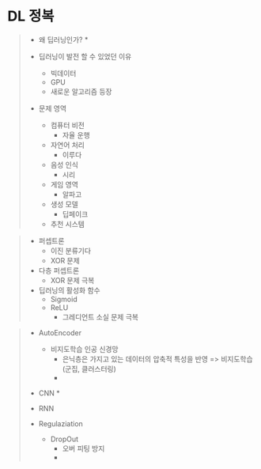 # DL 정복
> * 왜 딥러닝인가?
>   * 
> * 딥러닝이 발전 할 수 있었던 이유
>   * 빅데이터
>   * GPU
>   * 새로운 알고리즘 등장
> 
> 
> 
> * 문제 영역
>   * 컴퓨터 비전
>     * 자율 운행
>   * 자연어 처리
>     * 이루다
>   * 음성 인식
>     * 시리
>   * 게임 영역
>     * 알파고
>   * 생성 모델
>     * 딥페이크
>   * 추천 시스템

> * 퍼셉트론
>   * 이진 분류기다
>   * XOR 문제
> * 다층 퍼셉트론
>   * XOR 문제 극복
> * 딥러닝의 활성화 함수
>   * Sigmoid
>   * ReLU
>     * 그레디언트 소실 문제 극복


> * AutoEncoder
>   * 비지도학습 인공 신경망
>     * 은닉층은 가지고 있는 데이터의 압축적 특성을 반영 => 비지도학습 (군집, 클러스터링)
>     * 
> * CNN
>   * 
> * RNN
> 
> 
> 
> * Regulaziation
>   * DropOut
>     * 오버 피팅 방지
>     * 